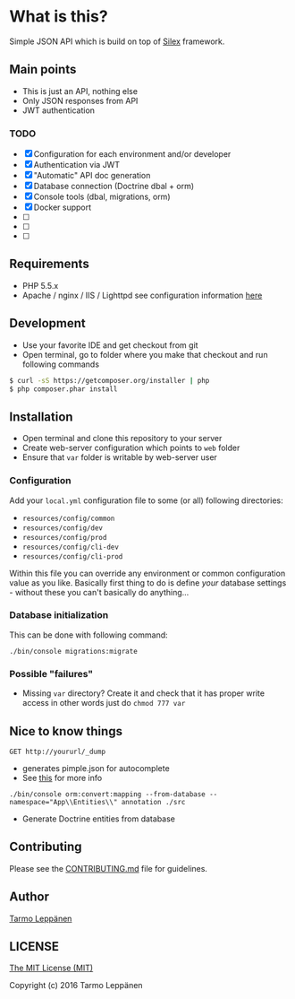 # What is this?

Simple JSON API which is build on top of [Silex](http://silex.sensiolabs.org/) framework.

## Main points
* This is just an API, nothing else
* Only JSON responses from API
* JWT authentication

### TODO
- [x] Configuration for each environment and/or developer
- [x] Authentication via JWT
- [x] "Automatic" API doc generation
- [x] Database connection (Doctrine dbal + orm)
- [x] Console tools (dbal, migrations, orm)
- [x] Docker support
- [ ] 
- [ ] 
- [ ] 

## Requirements
* PHP 5.5.x
* Apache / nginx / IIS / Lighttpd see configuration information [here](http://silex.sensiolabs.org/doc/web_servers.html) 

## Development
* Use your favorite IDE and get checkout from git
* Open terminal, go to folder where you make that checkout and run following commands

```bash
$ curl -sS https://getcomposer.org/installer | php
$ php composer.phar install
```

## Installation
* Open terminal and clone this repository to your server
* Create web-server configuration which points to ```web``` folder
* Ensure that ```var``` folder is writable by web-server user

### Configuration
Add your ```local.yml``` configuration file to some (or all) following directories:
 * ```resources/config/common```
 * ```resources/config/dev```
 * ```resources/config/prod```
 * ```resources/config/cli-dev```
 * ```resources/config/cli-prod```

Within this file you can override any environment or common configuration value as you like. Basically first thing to
do is define _your_ database settings - without these you can't basically do anything...

### Database initialization
This can be done with following command:
```
./bin/console migrations:migrate
```

### Possible "failures"
* Missing ```var``` directory? Create it and check that it has proper write access in other words just do ```chmod 777 var``` 

## Nice to know things
```GET http://yoururl/_dump```
* generates pimple.json for autocomplete 
* See [this](https://github.com/Sorien/silex-pimple-dumper) for more info

```./bin/console orm:convert:mapping --from-database --namespace="App\\Entities\\" annotation ./src``` 
* Generate Doctrine entities from database

## Contributing
Please see the [CONTRIBUTING.md](CONTRIBUTING.md) file for guidelines.

## Author
[Tarmo Leppänen](https://github.com/tarlepp)

## LICENSE

[The MIT License (MIT)](LICENSE)

Copyright (c) 2016 Tarmo Leppänen
